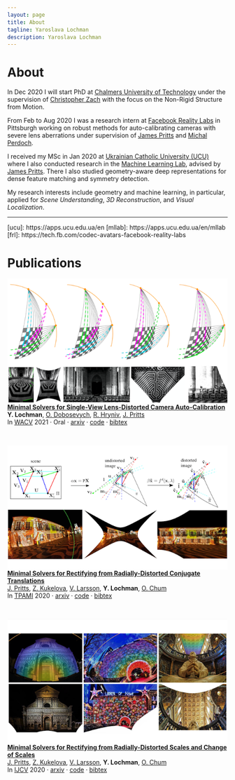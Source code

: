```yaml
---
layout: page
title: About
tagline: Yaroslava Lochman
description: Yaroslava Lochman
---
```


# About

<div class="story">
<p>In Dec 2020 I will start PhD at <a href="https://www.chalmers.se/en/Pages/default.aspx">Chalmers University of Technology</a> under the supervision of <a href="https://scholar.google.com/citations?user=Pmi5GEAAAAAJ">Christopher Zach</a> with the focus on the Non-Rigid Structure from Motion.</p>

<p>From Feb to Aug 2020 I was a research intern at <a href="https://tech.fb.com/codec-avatars-facebook-reality-labs">Facebook Reality Labs</a> in Pittsburgh working on robust methods for auto-calibrating cameras with severe lens aberrations under supervision of <a href="https://prittjam.github.io">James Pritts</a> and <a href="https://scholar.google.com/citations?user=0Y_LBNIAAAAJ">Michal Perdoch</a>.</p>

<p>I received my MSc in Jan 2020 at <a href="https://apps.ucu.edu.ua/en">Ukrainian Catholic University (UCU)</a> where I also conducted research in the <a href="https://apps.ucu.edu.ua/en/mllab">Machine Learning Lab</a>, advised by <a href="https://prittjam.github.io">James Pritts</a>. There I also studied geometry-aware deep representations for dense feature matching and symmetry detection.</p>

<p>My research interests include geometry and machine learning, in particular, applied for <em>Scene Understanding</em>, <em>3D Reconstruction</em>, and <em>Visual Localization</em>.</p>
</div>
<hr>
[ucu]: https://apps.ucu.edu.ua/en
[mllab]: https://apps.ucu.edu.ua/en/mllab
[frl]: https://tech.fb.com/codec-avatars-facebook-reality-labs

# Publications

[<img src="./assets/thumbnails/wacv21.png" class="img-fluid" align="left"/>](pub/wacv21.html#title) 
[**Minimal Solvers for Single-View Lens-Distorted Camera Auto-Calibration**](pub/wacv21.html#title) <br> **Y. Lochman**, [O. Dobosevych][odobosevych], [R. Hryniv][rhryniv], [J. Pritts][jbpritts] <br> In [WACV](http://wacv2021.thecvf.com) 2021 · Oral · [arxiv][wacv21-arxiv] · [code][autocalib] · [bibtex](pub/wacv21.html#citing)

<br>

[<img src="./assets/thumbnails/pami20.png" class="img-fluid" align="left"/>](pub/pami20.html#title) [**Minimal Solvers for Rectifying from Radially-Distorted Conjugate Translations**](pub/pami20.html#title) <br> [J. Pritts][jbpritts], [Z. Kukelova][zkukelova], [V. Larsson][vlarsson], **Y. Lochman**, [O. Chum][ochum] <br>In [TPAMI][tpami20] 2020 · [arxiv][tpami20-arxiv] · [code][repeats] · [bibtex](pub/pami20.html#citing)

<br> 

[<img src="./assets/thumbnails/ijcv20.png" class="img-fluid" align="left"/>](pub/ijcv20.html#title) [**Minimal Solvers for Rectifying from Radially-Distorted Scales and Change of Scales**](pub/ijcv20.html#title) <br> [J. Pritts][jbpritts], [Z. Kukelova][zkukelova], [V. Larsson][vlarsson], **Y. Lochman**, [O. Chum][ochum] <br>In [IJCV][ijcv20] 2020 · [arxiv][ijcv20-arxiv] · [code][repeats] · [bibtex](pub/ijcv20.html#citing)

[tpami20]: https://ieeexplore.ieee.org/document/9086062
[tpami20-arxiv]: https://arxiv.org/abs/1911.01507
[repeats]: https://github.com/prittjam/repeats

[ijcv20]: https://link.springer.com/article/10.1007/s11263-019-01216-x
[ijcv20-arxiv]: https://arxiv.org/abs/1907.11539
[repeats]: https://github.com/prittjam/repeats

[wacv21-arxiv]: https://arxiv.org/abs/2011.08988
[autocalib]: https://github.com/ucuapps/single-view-autocalib

[jbpritts]: https://scholar.google.com/citations?user=fvTKAEUAAAAJ
[zkukelova]: https://scholar.google.com/citations?user=M4a3VyYAAAAJ
[vlarsson]: https://scholar.google.com/citations?user=vHeD0TYAAAAJ
[ochum]: https://scholar.google.com/citations?user=4T42Ke0AAAAJ
[odobosevych]: https://scholar.google.com/citations?user=Zg-YKKQAAAAJ
[rhryniv]: https://scholar.google.com/citations?user=VqhpE1QAAAAJ
<br> 
